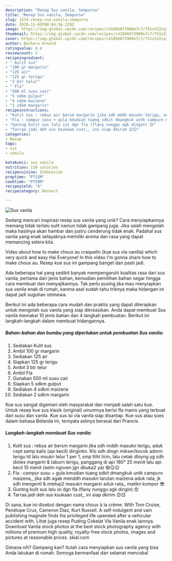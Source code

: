 ```yaml
---
description: "Resep Sus vanila, Sempurna"
title: "Resep Sus vanila, Sempurna"
slug: 1574-resep-sus-vanila-sempurna
date: 2020-11-09T08:04:56.229Z
image: https://img-global.cpcdn.com/recipes/c418b66f3900e7c7/751x532cq70/sus-vanila-foto-resep-utama.jpg
thumbnail: https://img-global.cpcdn.com/recipes/c418b66f3900e7c7/751x532cq70/sus-vanila-foto-resep-utama.jpg
cover: https://img-global.cpcdn.com/recipes/c418b66f3900e7c7/751x532cq70/sus-vanila-foto-resep-utama.jpg
author: Barbara Arnold
ratingvalue: 4.4
reviewcount: 3
recipeingredient:
- " Kulit sus"
- "100 gr margarin"
- "125 air"
- "125 gr terigu"
- "3 btr telur"
- " Fla"
- "500 ml susu cair"
- "5 sdkm gulput"
- "4 sdkm maizena"
- "2 sdkm margarin"
recipeinstructions:
- "Kulit sus : rebus air bersm margarin jika sdh mddh masukn terigu, aduk cept samp kalis (api kecil) dinginkn. Klo sdh dingn mikser/kocok adonn terigu td lalu msukn telur 1 per 1, smp tliht licin, lalu cetak dloyng yg sdh dioles margarin &amp; taburn terigu, panggang di api 180° 25 menit lalu api kecil 10 menit (selm ngoven jgn dbuka2 ya) 😅😉😉"
- "Fla : campur susu + gula kmudian tuang sdkit dmangkuk untk campurn maizena,, jika sdh agak menddh masukn larutan maizena aduk rata, jk sdh mengentl &amp; mletup2 masukn margarin aduk rata,, matikn kompor 😎"
- "Guntng kulit sus lalu isi dgn fla (flany nunggu agk dingin) 😍"
- "Tarraa jadi deh sus ksukaan cust,, ini siap dkirim 😊😊"
categories:
- Resep
tags:
- sus
- vanila

katakunci: sus vanila 
nutrition: 110 calories
recipecuisine: Indonesian
preptime: "PT15M"
cooktime: "PT59M"
recipeyield: "4"
recipecategory: Dessert

---
```



![Sus vanila](https://img-global.cpcdn.com/recipes/c418b66f3900e7c7/751x532cq70/sus-vanila-foto-resep-utama.jpg)

Sedang mencari inspirasi resep sus vanila yang unik? Cara menyiapkannya memang tidak terlalu sulit namun tidak gampang juga. Jika salah mengolah maka hasilnya akan hambar dan justru cenderung tidak enak. Padahal sus vanila yang enak selayaknya memiliki aroma dan rasa yang dapat memancing selera kita.

Video about how to make choux au craquelin (kue sus vla vanilla) which very quick and easy Hai Everyone! In this video I&#39;m gonna share how to make choux au. Resep kue sus ini gampang banget dan pasti jadi.

Ada beberapa hal yang sedikit banyak mempengaruhi kualitas rasa dari sus vanila, pertama dari jenis bahan, kemudian pemilihan bahan segar hingga cara membuat dan menyajikannya. Tak perlu pusing jika mau menyiapkan sus vanila enak di rumah, karena asal sudah tahu triknya maka hidangan ini dapat jadi suguhan istimewa.


Berikut ini ada beberapa cara mudah dan praktis yang dapat diterapkan untuk mengolah sus vanila yang siap dikreasikan. Anda dapat membuat Sus vanila memakai 10 jenis bahan dan 4 langkah pembuatan. Berikut ini langkah-langkah dalam membuat hidangannya.

<!--inarticleads1-->

##### Bahan-bahan dan bumbu yang diperlukan untuk pembuatan Sus vanila:

1. Sediakan  Kulit sus
1. Ambil 100 gr margarin
1. Sediakan 125 air
1. Siapkan 125 gr terigu
1. Ambil 3 btr telur
1. Ambil  Fla
1. Gunakan 500 ml susu cair
1. Siapkan 5 sdkm gulput
1. Sediakan 4 sdkm maizena
1. Sediakan 2 sdkm margarin


Kue sus sangat digemari oleh masyarakat dan menjadi salah satu kue. Untuk resep kue sus klasik (original) umumnya berisi fla manis yang terbuat dari susu dan vanila. Kue sus isi vla vanila siap disantap. Kue sus atau soes dalam bahasa Belanda ini, ternyata aslinya berasal dari Prancis. 

<!--inarticleads2-->

##### Langkah-langkah membuat Sus vanila:

1. Kulit sus : rebus air bersm margarin jika sdh mddh masukn terigu, aduk cept samp kalis (api kecil) dinginkn. Klo sdh dingn mikser/kocok adonn terigu td lalu msukn telur 1 per 1, smp tliht licin, lalu cetak dloyng yg sdh dioles margarin &amp; taburn terigu, panggang di api 180° 25 menit lalu api kecil 10 menit (selm ngoven jgn dbuka2 ya) 😅😉😉
1. Fla : campur susu + gula kmudian tuang sdkit dmangkuk untk campurn maizena,, jika sdh agak menddh masukn larutan maizena aduk rata, jk sdh mengentl &amp; mletup2 masukn margarin aduk rata,, matikn kompor 😎
1. Guntng kulit sus lalu isi dgn fla (flany nunggu agk dingin) 😍
1. Tarraa jadi deh sus ksukaan cust,, ini siap dkirim 😊😊


Di sana, kue ini disebut dengan nama choux à la crème. With Tom Cruise, Penélope Cruz, Cameron Diaz, Kurt Russell. A self-indulgent and vain publishing magnate finds his privileged life upended after a vehicular accident with. Lihat juga resep Puding Cokelat Vla Vanila enak lainnya. Download Vanila stock photos at the best stock photography agency with millions of premium high quality, royalty-free stock photos, images and pictures at reasonable prices. skial.com 

Gimana nih? Gampang kan? Itulah cara menyiapkan sus vanila yang bisa Anda lakukan di rumah. Semoga bermanfaat dan selamat mencoba!
